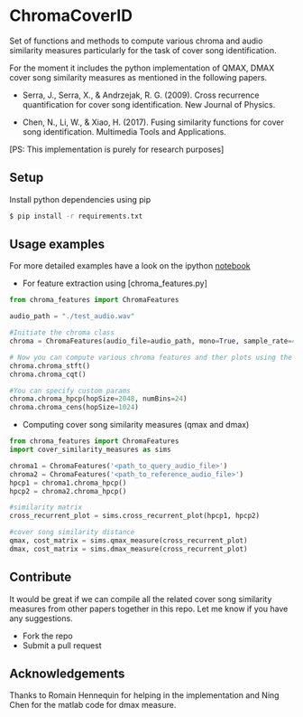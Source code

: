 # ChromaCoverID

Set of functions and methods to compute various chroma and audio similarity measures particularly for the task of cover song identification.


For the moment it includes the python implementation of QMAX, DMAX cover song similarity measures as mentioned in the following papers.

* Serra, J., Serra, X., & Andrzejak, R. G. (2009). Cross recurrence quantification for cover song identification. New Journal of Physics.

* Chen, N., Li, W., & Xiao, H. (2017). Fusing similarity functions for cover song identification. Multimedia Tools and Applications.


[PS: This implementation is purely for research purposes]


## Setup

Install python dependencies using pip

```bash
$ pip install -r requirements.txt
```

## Usage examples

For more detailed examples have a look on the ipython [notebook](examples.ipynb)

* For feature extraction using [chroma_features.py]

```python
from chroma_features import ChromaFeatures

audio_path = "./test_audio.wav"

#Initiate the chroma class
chroma = ChromaFeatures(audio_file=audio_path, mono=True, sample_rate=44100)

# Now you can compute various chroma features and ther plots using the various methods of object chroma
chroma.chroma_stft()
chroma.chroma_cqt()

#You can specify custom params
chroma.chroma_hpcp(hopSize=2048, numBins=24)
chroma.chroma_cens(hopSize=1024)

```

* Computing cover song similarity measures (qmax and dmax)

```python
from chroma_features import ChromaFeatures
import cover_similarity_measures as sims

chroma1 = ChromaFeatures('<path_to_query_audio_file>')
chroma2 = ChromaFeatures('<path_to_reference_audio_file>')
hpcp1 = chroma1.chroma_hpcp()
hpcp2 = chroma2.chroma_hpcp()

#similarity matrix
cross_recurrent_plot = sims.cross_recurrent_plot(hpcp1, hpcp2)

#cover song similarity distance
qmax, cost_matrix = sims.qmax_measure(cross_recurrent_plot)
dmax, cost_matrix = sims.dmax_measure(cross_recurrent_plot)
```

## Contribute

It would be great if we can compile all the related cover song similarity measures from
other papers together in this repo. Let me know if you have any suggestions.

* Fork the repo
* Submit a pull request

## Acknowledgements

Thanks to Romain Hennequin for helping in the implementation and Ning Chen for the matlab code for dmax measure.
